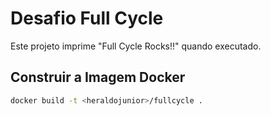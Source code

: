 # Desafio Full Cycle

Este projeto imprime "Full Cycle Rocks!!" quando executado.

## Construir a Imagem Docker

```sh
docker build -t <heraldojunior>/fullcycle .